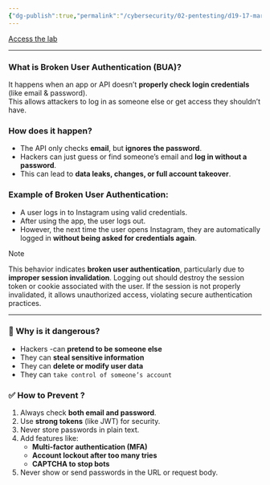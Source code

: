 ```yaml
---
{"dg-publish":true,"permalink":"/cybersecurity/02-pentesting/d19-17-mar/owasp-api-security-top-10-1/v2-broken-user-authentication-bua/"}
---
```


[Access the lab](https://tryhackme.com/room/owaspapisecuritytop105w)

---
### **What is Broken User Authentication (BUA)?**

It happens when an app or API doesn’t **properly check login credentials** (like email & password).  
This allows attackers to log in as someone else or get access they shouldn’t have.


### **How does it happen?**

- The API only checks **email**, but **ignores the password**.
- Hackers can just guess or find someone’s email and **log in without a password**.
- This can lead to **data leaks, changes, or full account takeover**.

### Example of Broken User Authentication:

- A user logs in to Instagram using valid credentials.
- After using the app, the user logs out.
- However, the next time the user opens Instagram, they are automatically logged in **without being asked for credentials again**.

> [!NOTE]
> This behavior indicates **broken user authentication**, particularly due to **improper session invalidation**. 
> Logging out should destroy the session token or cookie associated with the user. If the session is not properly invalidated, it allows unauthorized access, violating secure authentication practices.

---
### **🎯 Why is it dangerous?**

- Hackers 
-can **pretend to be someone else**
- They can **steal sensitive information**
- They can **delete or modify user data**
- They can `take control of someone’s account`



### **✅ How to Prevent ?**

1. Always check **both email and password**.
2. Use **strong tokens** (like JWT) for security.
3. Never store passwords in plain text.
4. Add features like:
    - **Multi-factor authentication (MFA)**
    - **Account lockout after too many tries**
    - **CAPTCHA to stop bots**
5. Never show or send passwords in the URL or request body.